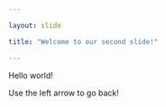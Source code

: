 ```yaml
---

layout: slide

title: "Welcome to our second slide!"

---
```


Hello world!

Use the left arrow to go back!
